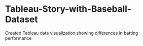 # Tableau-Story-with-Baseball-Dataset
Created Tableau data visualization showing differences in batting performance
